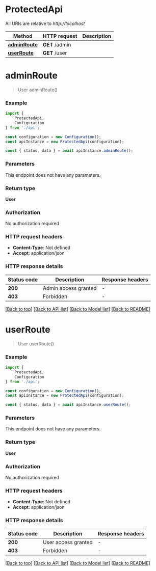 # ProtectedApi

All URIs are relative to *http://localhost*

|Method | HTTP request | Description|
|------------- | ------------- | -------------|
|[**adminRoute**](#adminroute) | **GET** /admin | |
|[**userRoute**](#userroute) | **GET** /user | |

# **adminRoute**
> User adminRoute()


### Example

```typescript
import {
    ProtectedApi,
    Configuration
} from './api';

const configuration = new Configuration();
const apiInstance = new ProtectedApi(configuration);

const { status, data } = await apiInstance.adminRoute();
```

### Parameters
This endpoint does not have any parameters.


### Return type

**User**

### Authorization

No authorization required

### HTTP request headers

 - **Content-Type**: Not defined
 - **Accept**: application/json


### HTTP response details
| Status code | Description | Response headers |
|-------------|-------------|------------------|
|**200** | Admin access granted |  -  |
|**403** | Forbidden |  -  |

[[Back to top]](#) [[Back to API list]](../README.md#documentation-for-api-endpoints) [[Back to Model list]](../README.md#documentation-for-models) [[Back to README]](../README.md)

# **userRoute**
> User userRoute()


### Example

```typescript
import {
    ProtectedApi,
    Configuration
} from './api';

const configuration = new Configuration();
const apiInstance = new ProtectedApi(configuration);

const { status, data } = await apiInstance.userRoute();
```

### Parameters
This endpoint does not have any parameters.


### Return type

**User**

### Authorization

No authorization required

### HTTP request headers

 - **Content-Type**: Not defined
 - **Accept**: application/json


### HTTP response details
| Status code | Description | Response headers |
|-------------|-------------|------------------|
|**200** | User access granted |  -  |
|**403** | Forbidden |  -  |

[[Back to top]](#) [[Back to API list]](../README.md#documentation-for-api-endpoints) [[Back to Model list]](../README.md#documentation-for-models) [[Back to README]](../README.md)

